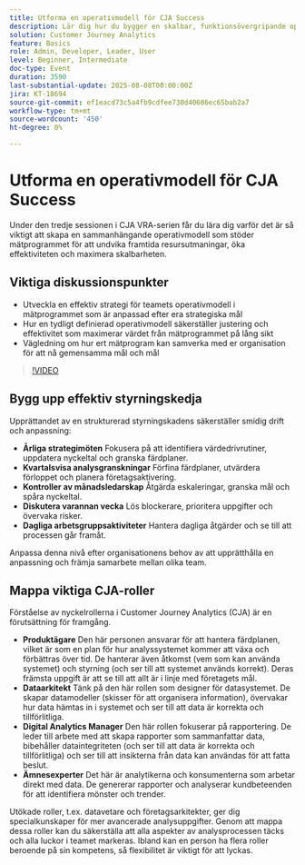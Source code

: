 ```yaml
---
title: Utforma en operativmodell för CJA Success
description: Lär dig hur du bygger en skalbar, funktionsövergripande operativmodell som anpassar CJA mätprogram efter strategiska mål och ger långsiktig effektivitet och effekt.
solution: Customer Journey Analytics
feature: Basics
role: Admin, Developer, Leader, User
level: Beginner, Intermediate
doc-type: Event
duration: 3590
last-substantial-update: 2025-08-08T00:00:00Z
jira: KT-18694
source-git-commit: ef1eacd73c5a4fb9cdfee730d40606ec65bab2a7
workflow-type: tm+mt
source-wordcount: '450'
ht-degree: 0%

---
```



# Utforma en operativmodell för CJA Success

Under den tredje sessionen i CJA VRA-serien får du lära dig varför det är så viktigt att skapa en sammanhängande operativmodell som stöder mätprogrammet för att undvika framtida resursutmaningar, öka effektiviteten och maximera skalbarheten.

## Viktiga diskussionspunkter

* Utveckla en effektiv strategi för teamets operativmodell i mätprogrammet som är anpassad efter era strategiska mål
* Hur en tydligt definierad operativmodell säkerställer justering och effektivitet som maximerar värdet från mätprogrammet på lång sikt
* Vägledning om hur ert mätprogram kan samverka med er organisation för att nå gemensamma mål och mål

>[!VIDEO](https://video.tv.adobe.com/v/3470541/?learn=on&enablevpops)


## Bygg upp effektiv styrningskedja

Upprättandet av en strukturerad styrningskadens säkerställer smidig drift och anpassning:

* **Årliga strategimöten** Fokusera på att identifiera värdedrivrutiner, uppdatera nyckeltal och granska färdplaner.
* **Kvartalsvisa analysgranskningar** Förfina färdplaner, utvärdera förloppet och planera företagsaktivering.
* **Kontroller av månadsledarskap** Åtgärda eskaleringar, granska mål och spåra nyckeltal.
* **Diskutera varannan vecka** Lös blockerare, prioritera uppgifter och övervaka risker.
* **Dagliga arbetsgruppsaktiviteter** Hantera dagliga åtgärder och se till att processen går framåt.

Anpassa denna nivå efter organisationens behov av att upprätthålla en anpassning och främja samarbete mellan olika team.

## Mappa viktiga CJA-roller

Förståelse av nyckelrollerna i Customer Journey Analytics (CJA) är en förutsättning för framgång.

* **Produktägare** Den här personen ansvarar för att hantera färdplanen, vilket är som en plan för hur analyssystemet kommer att växa och förbättras över tid. De hanterar även åtkomst (vem som kan använda systemet) och styrning (och ser till att systemet används korrekt). Deras främsta uppgift är att se till att allt är i linje med företagets mål.
* **Dataarkitekt** Tänk på den här rollen som designer för datasystemet. De skapar datamodeller (skisser för att organisera information), övervakar hur data hämtas in i systemet och ser till att data är korrekta och tillförlitliga.
* **Digital Analytics Manager** Den här rollen fokuserar på rapportering. De leder till arbete med att skapa rapporter som sammanfattar data, bibehåller dataintegriteten (och ser till att data är korrekta och tillförlitliga) och ser till att insikterna från data kan användas för att fatta beslut.
* **Ämnesexperter** Det här är analytikerna och konsumenterna som arbetar direkt med data. De genererar rapporter och analyserar kundbeteenden för att identifiera mönster och trender.

Utökade roller, t.ex. datavetare och företagsarkitekter, ger dig specialkunskaper för mer avancerade analysuppgifter. Genom att mappa dessa roller kan du säkerställa att alla aspekter av analysprocessen täcks och alla luckor i teamet markeras. Ibland kan en person ha flera roller beroende på sin kompetens, så flexibilitet är viktigt för att lyckas.
